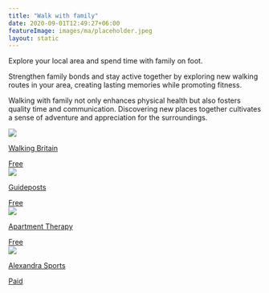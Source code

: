 ```yaml
---
title: "Walk with family"
date: 2020-09-01T12:49:27+06:00
featureImage: images/ma/placeholder.jpeg
layout: static
---
```


Explore your local area and spend time with family on foot.

Strengthen family bonds and stay active together by exploring new walking routes in your area, creating lasting memories while promoting fitness.

Walking with family not only enhances physical health but also fosters quality time and communication. Discovering new places together cultivates a sense of adventure and appreciation for the surroundings.

<a class="ma-link" href="https://www.walkingbritain.co.uk/find-walks-by-me.php"><div class="ma-card ma-card-Community"><div class="ma-icon"><img src ="/images/Icon-check - community - opacity.svg"/></div><div class="ma-name"><p>Walking Britain</p></div><div class="ma-paid-text"><span>Free</span></div></div></a><a class="ma-link" href="https://guideposts.org/positive-living/health-and-wellness/exercise/5-perks-of-going-on-a-walk-in-your-neighborhood/"><div class="ma-card ma-card-Community"><div class="ma-icon"><img src ="/images/Icon-check - community - opacity.svg"/></div><div class="ma-name"><p>Guideposts</p></div><div class="ma-paid-text"><span>Free</span></div></div></a><a class="ma-link" href="https://www.apartmenttherapy.com/by-foot-bike-or-more-how-to-explore-your-neighborhood-203966"><div class="ma-card ma-card-Community"><div class="ma-icon"><img src ="/images/Icon-check - community - opacity.svg"/></div><div class="ma-name"><p>Apartment Therapy</p></div><div class="ma-paid-text"><span>Free</span></div></div></a><a class="ma-link" href="https://www.awin1.com/cread.php?awinmid=20567&awinaffid=1198638&ued=https%3A%2F%2Fwww.alexandrasports.com%2F"><div class="ma-card ma-card-Community"><div class="ma-icon"><img src ="/images/Icon-pound - community - opacity.svg"/></div><div class="ma-name"><p>Alexandra Sports</p></div><div class="ma-paid-text"><span>Paid</span></div></div></a>  

<br/><br/>






